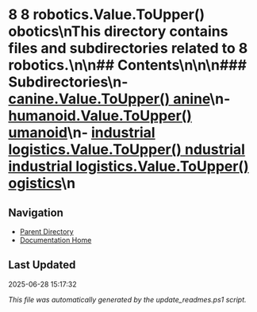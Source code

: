 ﻿# 8  8 robotics.Value.ToUpper() obotics\nThis directory contains files and subdirectories related to 8 robotics.\n\n## Contents\n<!-- toc -->\n\n### Subdirectories\n- [canine.Value.ToUpper() anine](./canine/)\n- [humanoid.Value.ToUpper() umanoid](./humanoid/)\n- [industrial logistics.Value.ToUpper() ndustrial  industrial logistics.Value.ToUpper() ogistics](./industrial_logistics/)\n
## Navigation

- [Parent Directory](../)
- [Documentation Home](../../)

## Last Updated

2025-06-28 15:17:32

*This file was automatically generated by the update_readmes.ps1 script.*